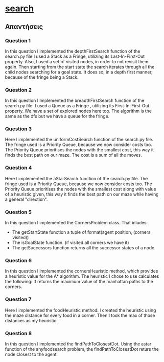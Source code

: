 # [search](https://ai.berkeley.edu/search.html)

## Απαντήσεις

### Question 1
In this question I implemented the depthFirstSearch function of the search.py file.I used a Stack as a Fringe, utilizing its Last-In-First-Out property.
Also, I used a set of visited nodes, in order to not revisit them again.
Then starting from the start state the search iterates through all the child nodes searching for a goal state. It does so, in a depth first manner, because of the fringe being a Stack.

### Question 2
In this question I Implemented the breadthFirstSearch function of the search.py file. I used a Queue as a Fringe , utilizing its First-In-First-Out property. We have a set of explored nodes here too. The algorithm is the same as the dfs but we have a queue for the fringe.

### Question 3
Here I implemented the uniformCostSearch function of the search.py file. The fringe used is a Priority Queue, because we now consider costs too. The Priority Queue prioritises the nodes with the smallest cost, this way it finds the best path on our maze. The cost is a sum of all the moves.

### Question 4
Here I implemented the aStarSearch function of the search.py file. The fringe used is a Priority Queue, because we now consider costs too. The Priority Queue prioritises the nodes with the smallest cost along with value of a heuristic given, this way it finds the best path on our maze while having a general "direction".

### Question 5
In this question I implemented the CornersProblem class.
That inludes:
* The getStartState function a tuple of format(agent position, (corners visited))
* The isGoalState function. (if visited all corners we have it)
* The getSuccessors function returns all the successor states of a node.

### Question 6
In this question I implemented the cornersHeuristic method, which provides a heuristic value for the A* algorithm. The heuristic Ι chose to use calculates the following:
It returns the maximum value of the manhattan paths to the corners.

### Question 7
Here I implemented the foodHeuristic method. I created the heuristic using the maze distance for every food in a corner. Then I took the max of those distances as my heuristic.

### Question 8
In this question I implemented the findPathToClosestDot.
Using the astar function of the anyfoodsearch problem, the findPathToClosestDot returs the node closest to the agent.
